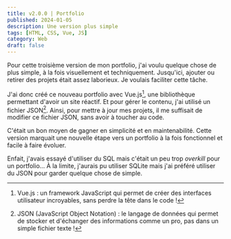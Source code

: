 ```yaml
---
title: v2.0.0 | Portfolio
published: 2024-01-05
description: Une version plus simple
tags: [HTML, CSS, Vue, JS]
category: Web
draft: false
---
```


<!-- # Portfolio v2 -->

Pour cette troisième version de mon portfolio, j'ai voulu quelque chose de plus simple, à la fois visuellement et techniquement. Jusqu'ici, ajouter ou retirer des projets était assez laborieux. Je voulais faciliter cette tâche.

J'ai donc créé ce nouveau portfolio avec Vue.js[^1], une bibliothèque permettant d'avoir un site réactif. Et pour gérer le contenu, j'ai utilisé un fichier JSON[^2]. Ainsi, pour mettre à jour mes projets, il me suffisait de modifier ce fichier JSON, sans avoir à toucher au code.

C'était un bon moyen de gagner en simplicité et en maintenabilité. Cette version marquait une nouvelle étape vers un portfolio à la fois fonctionnel et facile à faire évoluer.

Enfait, j'avais essayé d'utiliser du SQL mais c'était un peu trop *overkill* pour un portfolio... À la limite, j'aurais pu utiliser SQLite mais j'ai préféré utiliser du JSON pour garder quelque chose de simple.

[^1]: Vue.js : un framework JavaScript qui permet de créer des interfaces utilisateur incroyables, sans perdre la tête dans le code !

[^2]: JSON (JavaScript Object Notation) : le langage de données qui permet de stocker et d'échanger des informations comme un pro, pas dans un simple fichier texte !
